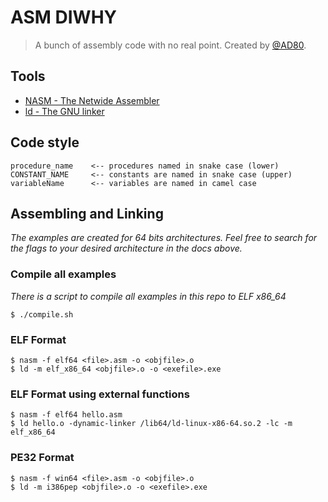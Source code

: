 # ASM DIWHY

> A bunch of assembly code with no real point. Created by [@AD80](https://github.com/adeilsonsilva).

## Tools

* [NASM - The Netwide Assembler](https://www.nasm.us)
* [ld - The GNU linker ](https://linux.die.net/man/1/ld)

## Code style
```
procedure_name    <-- procedures named in snake case (lower)
CONSTANT_NAME     <-- constants are named in snake case (upper)
variableName      <-- variables are named in camel case
```


## Assembling and Linking

*The examples are created for 64 bits architectures. Feel free to search for the flags to your desired architecture in the docs above.*

### Compile all examples
*There is a script to compile all examples in this repo to ELF x86_64*

```
$ ./compile.sh
```

### ELF Format
```
$ nasm -f elf64 <file>.asm -o <objfile>.o
$ ld -m elf_x86_64 <objfile>.o -o <exefile>.exe
```

### ELF Format using external functions
```
$ nasm -f elf64 hello.asm
$ ld hello.o -dynamic-linker /lib64/ld-linux-x86-64.so.2 -lc -m elf_x86_64
```

### PE32 Format
```
$ nasm -f win64 <file>.asm -o <objfile>.o
$ ld -m i386pep <objfile>.o -o <exefile>.exe
```
